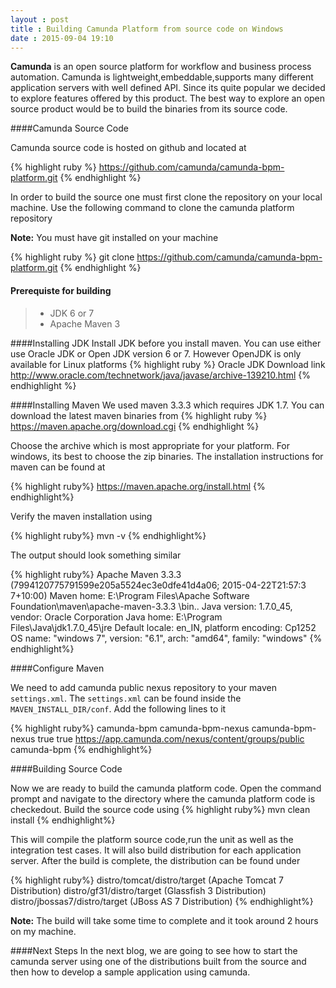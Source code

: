 ```yaml
---
layout : post
title : Building Camunda Platform from source code on Windows
date : 2015-09-04 19:10
---
```

**Camunda** is an open source platform for workflow and business process automation. Camunda is lightweight,embeddable,supports many different application servers with well defined API. Since its 
quite popular we decided to explore features offered by this product. The best way to explore an open source product would be to build the binaries from its source code.

####Camunda Source Code 

Camunda source code is hosted on github and located at

{% highlight ruby %}
https://github.com/camunda/camunda-bpm-platform.git
{% endhighlight %}

In order to build the source one must first clone the repository on your local machine. Use the following command to clone the camunda platform repository

**Note:** You must have git  installed on your machine



{% highlight ruby %}
git clone https://github.com/camunda/camunda-bpm-platform.git
{% endhighlight %}

#### Prerequiste for building
> - JDK 6 or 7
> - Apache Maven 3


####Installing JDK
Install JDK before you install maven. You can use either use Oracle JDK or Open JDK version 6 or 7. However OpenJDK is only available for Linux platforms
{% highlight ruby %}
Oracle JDK Download link
http://www.oracle.com/technetwork/java/javase/archive-139210.html
{% endhighlight %}


####Installing Maven
We used maven 3.3.3 which requires JDK 1.7. You can download the latest maven binaries from 
{% highlight ruby %}
https://maven.apache.org/download.cgi
{% endhighlight %}

Choose the archive which is most appropriate for your platform. For windows, its best to choose the zip binaries. The installation instructions for maven can be found at

{% highlight ruby%}
https://maven.apache.org/install.html
{% endhighlight%}

Verify the maven installation using

{% highlight ruby%}
mvn -v
{% endhighlight%}

The output should look something similar

{% highlight ruby%}
Apache Maven 3.3.3 (7994120775791599e205a5524ec3e0dfe41d4a06; 2015-04-22T21:57:3
7+10:00)
Maven home: E:\Program Files\Apache Software Foundation\maven\apache-maven-3.3.3
\bin\..
Java version: 1.7.0_45, vendor: Oracle Corporation
Java home: E:\Program Files\Java\jdk1.7.0_45\jre
Default locale: en_IN, platform encoding: Cp1252
OS name: "windows 7", version: "6.1", arch: "amd64", family: "windows"
{% endhighlight%}

####Configure Maven

We need to add camunda public nexus repository to your maven `settings.xml`. The `settings.xml` can be found inside the `MAVEN_INSTALL_DIR/conf`. Add the following lines to it

{% highlight ruby%}
<profiles>
  <profile>
    <id>camunda-bpm</id>
    <repositories>
      <repository>
        <id>camunda-bpm-nexus</id>
        <name>camunda-bpm-nexus</name>
        <releases>
          <enabled>true</enabled>
        </releases>
        <snapshots>
          <enabled>true</enabled>
        </snapshots>
        <url>https://app.camunda.com/nexus/content/groups/public</url>
      </repository>
    </repositories>
  </profile>
</profiles>
<activeProfiles>
  <activeProfile>camunda-bpm</activeProfile>
</activeProfiles>
{% endhighlight%}

####Building Source Code

Now we are ready to build the camunda platform code. Open the command prompt and navigate to the directory where the camunda platform code is checkedout. Build the source code using
{% highlight ruby%}
mvn clean install
{% endhighlight%}

This will compile the platform source code,run the unit as well as the integration test cases. It will also build distribution for each application server. After the build is complete, the distribution can be found under

{% highlight ruby%}
distro/tomcat/distro/target     (Apache Tomcat 7 Distribution)
distro/gf31/distro/target       (Glassfish 3 Distribution)
distro/jbossas7/distro/target   (JBoss AS 7 Distribution)
{% endhighlight%}

**Note:** The build will take some time to complete and it took around 2 hours on my machine.


####Next Steps
In the next blog, we are going to see how to start the camunda server using one of the distributions built from the source and then how to develop a sample application using camunda.



